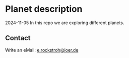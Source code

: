 # Planet description

2024-11-05
In this repo we are exploring different planets.

## Contact

Write an eMail: e.rockstroh@ioer.de

